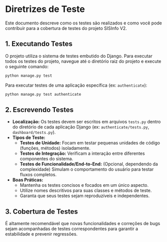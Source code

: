 # Diretrizes de Teste

Este documento descreve como os testes são realizados e como você pode contribuir para a cobertura de testes do projeto SISInfo V2.

## 1. Executando Testes

O projeto utiliza o sistema de testes embutido do Django. Para executar todos os testes do projeto, navegue até o diretório raiz do projeto e execute o seguinte comando:

```bash
python manage.py test
```

Para executar testes de uma aplicação específica (ex: `authenticate`):

```bash
python manage.py test authenticate
```

## 2. Escrevendo Testes

*   **Localização:** Os testes devem ser escritos em arquivos `tests.py` dentro do diretório de cada aplicação Django (ex: `authenticate/tests.py`, `dashboard/tests.py`).
*   **Tipos de Teste:**
    *   **Testes de Unidade:** Focam em testar pequenas unidades de código (funções, métodos) isoladamente.
    *   **Testes de Integração:** Verificam a interação entre diferentes componentes do sistema.
    *   **Testes de Funcionalidade/End-to-End:** (Opcional, dependendo da complexidade) Simulam o comportamento do usuário para testar fluxos completos.
*   **Boas Práticas:**
    *   Mantenha os testes concisos e focados em um único aspecto.
    *   Utilize nomes descritivos para suas classes e métodos de teste.
    *   Garanta que seus testes sejam reproduzíveis e independentes.

## 3. Cobertura de Testes

É altamente recomendável que novas funcionalidades e correções de bugs sejam acompanhadas de testes correspondentes para garantir a estabilidade e prevenir regressões.
